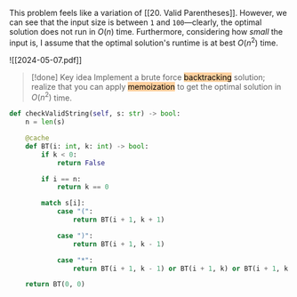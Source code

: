 This problem feels like a variation of [[20. Valid Parentheses]]. However, we can see that the input size is between `1` and `100`—clearly, the optimal solution does not run in $O(n)$ time. Furthermore, considering how *small* the input is, I assume that the optimal solution's runtime is at best $O(n^2)$ time.

![[2024-05-07.pdf]]

>[!done] Key idea
>Implement a brute force <mark style="background: #FFB86CA6;">backtracking</mark> solution; realize that you can apply <mark style="background: #FFB86CA6;">memoization</mark> to get the optimal solution in $O(n^2)$ time.

```python
def checkValidString(self, s: str) -> bool:
	n = len(s)

	@cache
	def BT(i: int, k: int) -> bool:
		if k < 0:
			return False

		if i == n:
			return k == 0

		match s[i]:
			case "(":
				return BT(i + 1, k + 1)

			case ")":
				return BT(i + 1, k - 1)

			case "*":
				return BT(i + 1, k - 1) or BT(i + 1, k) or BT(i + 1, k + 1)

	return BT(0, 0)
```
